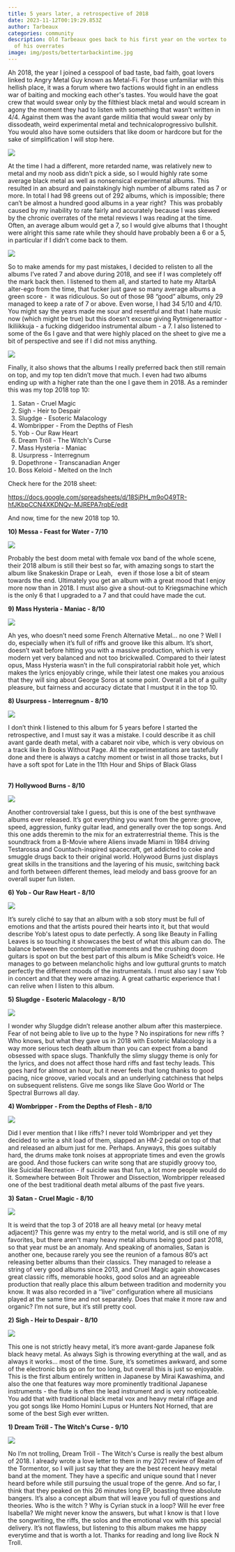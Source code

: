 ```yaml
---
title: 5 years later, a retrospective of 2018
date: 2023-11-12T00:19:29.853Z
author: Tarbeaux
categories: community
description: Old Tarbeaux goes back to his first year on the vortex to sort all
  of his overrates
image: img/posts/bettertarbackintime.jpg
---
```

<!--StartFragment-->

Ah 2018, the year I joined a cesspool of bad taste, bad faith, goat lovers linked to Angry Metal Guy known as Metal-Fi. For those unfamiliar with this hellish place, it was a forum where two factions would fight in an endless war of baiting and mocking each other's tastes. You would have the goat crew that would swear only by the filthiest black metal and would scream in agony the moment they had to listen with something that wasn’t written in 4/4. Against them was the avant garde militia that would swear only by dissodeath, weird experimental metal and technicaloprogressivo bullshit. You would also have some outsiders that like doom or hardcore but for the sake of simplification I will stop here. 

![](img/posts/mfi.jpg)

At the time I had a different, more retarded name, was relatively new to metal and my noob ass didn’t pick a side, so I would highly rate some average black metal as well as nonsensical experimental albums. This resulted in an absurd and painstakingly high number of albums rated as 7 or more. In total I had 98 greens out of 292 albums, which is impossible; there can’t be almost a hundred good albums in a year right?  This was probably caused by my inability to rate fairly and accurately because I was skewed by the chronic overrates of the metal reviews I was reading at the time. Often, an average album would get a 7, so I would give albums that I thought were alright this same rate while they should have probably been a 6 or a 5, in particular if I didn’t come back to them.  

![](img/posts/tarbackintime.jpg)

So to make amends for my past mistakes, I decided to relisten to all the albums I’ve rated 7 and above during 2018, and see if I was completely off the mark back then. I listened to them all, and started to hate my AltarbA alter-ego from the time, that fucker just gave so many average albums a green score -  it was ridiculous. So out of those 98 “good” albums, only 29 managed to keep a rate of 7 or above. Even worse, I had 34 5/10 and 4/10. You might say the years made me sour and resentful and that I hate music now (which might be true) but this doesn’t excuse giving Rytmigeneraattor - Ikiliikkuja - a fucking didgeridoo instrumental album - a 7. I also listened to some of the 6s I gave and that were highly placed on the sheet to give me a bit of perspective and see if I did not miss anything. 

![](img/posts/antidigeridoo.jpg)

Finally, it also shows that the albums I really preferred back then still remain on top, and my top ten didn’t move that much. I even had two albums ending up with a higher rate than the one I gave them in 2018. As a reminder this was my top 2018 top 10:

1. Satan - Cruel Magic
2. Sigh - Heir to Despair
3. Slugdge - Esoteric Malacology
4. Wombripper - From the Depths of Flesh
5. Yob - Our Raw Heart
6. Dream Tröll - The Witch's Curse
7. Mass Hysteria - Maniac
8. Usurpress - Interregnum
9. Dopethrone - Transcanadian Anger
10. Boss Keloid - Melted on the Inch

Check here for the 2018 sheet:  

<https://docs.google.com/spreadsheets/d/18SjPH_m9oO49TR-hfJKbpCCN4XKDNQv-MJREPA7rqbE/edit>

And now, time for the new 2018 top 10.

<!--StartFragment-->

**10) Messa - Feast for Water - 7/10**

<!--StartFragment-->

![](https://f4.bcbits.com/img/a1227812954_16.jpg)

<!--EndFragment-->

Probably the best doom metal with female vox band of the whole scene, their 2018 album is still their best so far, with amazing songs to start the album like Snakeskin Drape or Leah,   even if those lose a bit of steam towards the end. Ultimately you get an album with a great mood that I enjoy more now than in 2018. I must also give a shout-out to Kriegsmachine which is the only 6 that I upgraded to a 7 and that could have made the cut. 

**9) Mass Hysteria - Maniac - 8/10** 

<!--StartFragment-->

![](https://e.snmc.io/i/600/w/6b0c9161d8c0fa3f81595ab79a7e3a78/7235284/mass-hysteria-maniac-Cover-Art.png)

<!--EndFragment-->

Ah yes, who doesn’t need some French Alternative Metal… no one ? Well I do, especially when it’s full of riffs and groove like this album. It’s short, doesn’t wait before hitting you with a massive production, which is very modern yet very balanced and not too brickwalled. Compared to their latest opus, Mass Hysteria wasn’t in the full conspiratorial rabbit hole yet, which makes the lyrics enjoyably cringe, while their latest one makes you anxious that they will sing about George Soros at some point. Overall a bit of a guilty pleasure, but fairness and accuracy dictate that I mustput it in the top 10. 

**8) Usurpress - Interregnum - 8/10**

<!--StartFragment-->

![](https://f4.bcbits.com/img/a3366912850_16.jpg)

<!--EndFragment-->

I don’t think I listened to this album for 5 years before I started the retrospective, and I must say it was a mistake. I could describe it as chill avant garde death metal, with a cabaret noir vibe, which is very obvious on a track like In Books Without Page. All the experimentations are tastefully done and there is always a catchy moment or twist in all those tracks, but I have a soft spot for Late in the 11th Hour and Ships of Black Glass

**\
7﻿) Hollywood Burns - 8/10**

<!--StartFragment-->

![](https://f4.bcbits.com/img/a3322648295_16.jpg)

<!--EndFragment-->

Another controversial take I guess, but this is one of the best synthwave albums ever released. It’s got everything you want from the genre: groove, speed, aggression, funky guitar lead, and generally over the top songs. And this one adds theremin to the mix for an extraterrestrial theme. This is the soundtrack from a B-Movie where Aliens invade Miami in 1984 driving Testarossa and Countach-inspired spacecraft, get addicted to coke and smuggle drugs back to their original world. Holywood Burns just displays great skills in the transitions and the layering of his music, switching back and forth between different themes, lead melody and bass groove for an overall super fun listen. 

**6) Yob - Our Raw Heart - 8/10**

<!--StartFragment-->

![](https://f4.bcbits.com/img/a4057307414_16.jpg)

<!--EndFragment-->

It’s surely cliché to say that an album with a sob story must be full of emotions and that the artists poured their hearts into it, but that would describe Yob's latest opus to date perfectly. A song like Beauty in Falling Leaves is so touching it showcases the best of what this album can do. The balance between the contemplative moments and the crushing doom guitars is spot on but the best part of this album is Mike Scheidt’s voice. He manages to go between melancholic highs and low guttural grunts to match perfectly the different moods of the instrumentals. I must also say I saw Yob in concert and that they were amazing. A great cathartic experience that I can relive when I listen to this album. 

**5) Slugdge - Esoteric Malacology - 8/10**

<!--StartFragment-->

![](https://f4.bcbits.com/img/a1718888280_16.jpg)

<!--EndFragment-->

I wonder why Slugdge didn’t release another album after this masterpiece. Fear of not being able to live up to the hype ? No inspirations for new riffs ? Who knows, but what they gave us in 2018 with Esoteric Malacology is a way more serious tech death album than you can expect from a band obsessed with space slugs. Thankfully the slimy sluggy theme is only for the lyrics, and does not affect those hard riffs and fast techy leads. This goes hard for almost an hour, but it never feels that long thanks to good pacing, nice groove, varied vocals and an underlying catchiness that helps on subsequent relistens. Give me songs like Slave Goo World or The Spectral Burrows all day.  

**4) Wombripper - From the Depths of Flesh - 8/10**

<!--StartFragment-->

![](https://f4.bcbits.com/img/a0494907846_16.jpg)

<!--EndFragment-->

Did I ever mention that I like riffs? I never told Wombripper and yet they decided to write a shit load of them, slapped an HM-2 pedal on top of that and released an album just for me. Perhaps. Anyways, this goes suitably hard, the drums make tonk noises at appropriate times and even the growls are good. And those fuckers can write song that are stupidly groovy too, like Suicidal Recreation - if suicide was that fun, a lot more people would do it. Somewhere between Bolt Thrower and Dissection, Wombripper released one of the best traditional death metal albums of the past five years.  

**3) Satan - Cruel Magic - 8/10**

<!--StartFragment-->

![](https://f4.bcbits.com/img/a2464656350_16.jpg)

<!--EndFragment-->

It is weird that the top 3 of 2018 are all heavy metal (or heavy metal adjacent)? This genre was my entry to the metal world, and is still one of my favorites, but there aren't many heavy metal albums being good past 2018, so that year must be an anomaly. And speaking of anomalies, Satan is another one, because rarely you see the reunion of a famous 80’s act releasing better albums than their classics. They managed to release a string of very good albums since 2013, and Cruel Magic again showcases great classic riffs, memorable hooks, good solos and an agreeable production that really place this album between tradition and modernity you know. It was also recorded in a ‘’live’’ configuration where all musicians played at the same time and not separately. Does that make it more raw and organic? I’m not sure, but it’s still pretty cool. 

**2) Sigh - Heir to Despair - 8/10** 

<!--StartFragment-->

![](https://f4.bcbits.com/img/a3229633964_16.jpg)

<!--EndFragment-->

This one is not strictly heavy metal, it’s more avant-garde Japanese folk black heavy metal. As always Sigh is throwing everything at the wall, and as always it works… most of the time. Sure, it’s sometimes awkward, and some of the electronic bits go on for too long, but overall this is just so enjoyable. This is the first album entirely written in Japanese by Mirai Kawashima, and also the one that features way more prominently traditional Japanese instruments - the flute is often the lead instrument and is very noticeable. You add that with traditional black metal vox and heavy metal riffage and you got songs like Homo Homini Lupus or Hunters Not Horned, that are some of the best Sigh ever written. 

**1) Dream Tröll - The Witch's Curse - 9/10**

<!--StartFragment-->

![](https://f4.bcbits.com/img/a3358346292_16.jpg)

<!--EndFragment-->

No I’m not trolling, Dream Tröll - The Witch's Curse is really the best album of 2018. I already wrote a love letter to them in my 2021 review of Realm of the Tormentor, so I will just say that they are the best recent heavy metal band at the moment. They have a specific and unique sound that I never heard before while still pursuing the usual trope of the genre. And so far, I think that they peaked on this 26 minutes long EP, boasting three absolute bangers. It’s also a concept album that will leave you full of questions and theories. Who is the witch ? Why is Cyrian stuck in a loop? Will he ever free Isabella? We might never know the answers, but what I know is that I love the songwriting, the riffs, the solos and the emotional vox with this special delivery. It’s not flawless, but listening to this album makes me happy everytime and that is worth a lot. Thanks for reading and long live Rock N Troll.